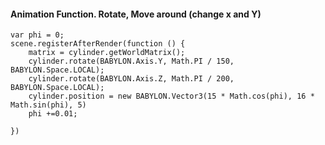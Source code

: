 

#### Animation Function. Rotate, Move around (change x and Y)

    var phi = 0;
    scene.registerAfterRender(function () {
        matrix = cylinder.getWorldMatrix();
        cylinder.rotate(BABYLON.Axis.Y, Math.PI / 150, BABYLON.Space.LOCAL);
        cylinder.rotate(BABYLON.Axis.Z, Math.PI / 200, BABYLON.Space.LOCAL);
        cylinder.position = new BABYLON.Vector3(15 * Math.cos(phi), 16 * Math.sin(phi), 5)
        phi +=0.01;

    })
